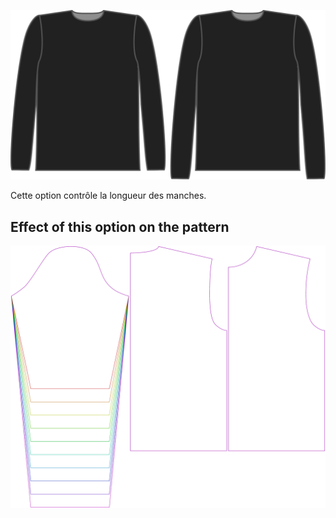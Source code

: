 ![L'option bonus longueur de manche pour Brian](./sleevelengthbonus.svg)

Cette option contrôle la longueur des manches.


## Effect of this option on the pattern
![This image shows the effect of this option by superimposing several variants that have a different value for this option](brian_sleevelengthbonus_sample.svg "Effect of this option on the pattern")